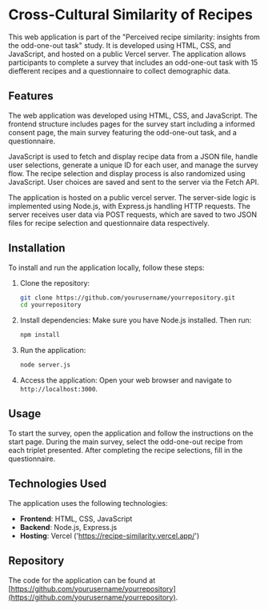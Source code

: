 # Cross-Cultural Similarity of Recipes

This web application is part of the "Perceived recipe similarity: insights from the odd-one-out task" study. It is developed using HTML, CSS, and JavaScript, and hosted on a public Vercel server. The application allows participants to complete a survey that includes an odd-one-out task with 15 diefferent recipes and a questionnaire to collect demographic data.

## Features

The web application was developed using HTML, CSS, and JavaScript. The frontend structure includes pages for the survey start including a informed consent page, the main survey featuring the odd-one-out task, and a questionnaire.

JavaScript is used to fetch and display recipe data from a JSON file, handle user selections, generate a unique ID for each user, and manage the survey flow. The recipe selection and display process is also randomized using JavaScript. User choices are saved and sent to the server via the Fetch API.

The application is hosted on a public vercel server. The server-side logic is implemented using Node.js, with Express.js handling HTTP requests. The server receives user data via POST requests, which are saved to two JSON files for recipe selection and questionnaire data respectively.

## Installation

To install and run the application locally, follow these steps:

1. Clone the repository:
   ```bash
   git clone https://github.com/yourusername/yourrepository.git
   cd yourrepository

2. Install dependencies:
Make sure you have Node.js installed. Then run:
   ```bash
   npm install

3. Run the application:
   ```bash
   node server.js

4. Access the application:
Open your web browser and navigate to `http://localhost:3000`.

## Usage
To start the survey, open the application and follow the instructions on the start page. During the main survey, select the odd-one-out recipe from each triplet presented. After completing the recipe selections, fill in the questionnaire.

## Technologies Used

The application uses the following technologies:
- **Frontend**: HTML, CSS, JavaScript
- **Backend**: Node.js, Express.js
- **Hosting**: Vercel ('https://recipe-similarity.vercel.app/')

## Repository
The code for the application can be found at [https://github.com/yourusername/yourrepository](https://github.com/yourusername/yourrepository).
